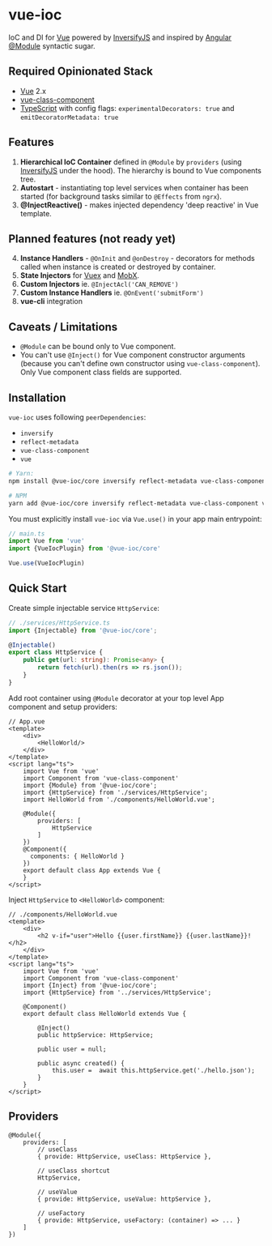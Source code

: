 # vue-ioc
IoC and DI for [Vue](https://vuejs.org/) powered by [InversifyJS](http://inversify.io/)
and inspired by [Angular @Module](https://angular.io/guide/ngmodules) syntactic sugar.

## Required Opinionated Stack
 
 * [Vue](https://vuejs.org) 2.x
 * [vue-class-component](https://github.com/vuejs/vue-class-component)
 * [TypeScript](https://www.typescriptlang.org/) with config flags: `experimentalDecorators: true` and `emitDecoratorMetadata: true`

## Features

 1. **Hierarchical IoC Container** defined in `@Module` by `providers` (using [InversifyJS](http://inversify.io/) under the hood). The hierarchy is bound to Vue components tree.
 2. **Autostart** - instantiating top level services when container has been started (for background tasks similar to `@Effects`  from `ngrx`).
 3. **@InjectReactive()** - makes injected dependency 'deep reactive' in Vue template.
 
## Planned features (not ready yet)

 4. **Instance Handlers** - `@OnInit` and `@onDestroy` - decorators for methods called when instance is created or destroyed by container.
 5. **State Injectors** for [Vuex](https://vuex.vuejs.org/) and [MobX](https://mobx.js.org/).
 6. **Custom Injectors** ie. `@InjectAcl('CAN_REMOVE')`
 7. **Custom Instance Handlers** ie. `@OnEvent('submitForm')`
 8. **vue-cli** integration

## Caveats / Limitations

 * `@Module` can be bound only to Vue component.
 * You can't use `@Inject()` for Vue component constructor arguments (because you can't define own constructor 
   using `vue-class-component`). Only Vue component class fields are supported.
 
## Installation

`vue-ioc` uses following `peerDependencies`:

 * `inversify`
 * `reflect-metadata`
 * `vue-class-component`
 * `vue`

```bash
# Yarn:
npm install @vue-ioc/core inversify reflect-metadata vue-class-component vue --save

# NPM
yarn add @vue-ioc/core inversify reflect-metadata vue-class-component vue
```

You must explicitly install `vue-ioc` via `Vue.use()` in your app main entrypoint:

```typescript
// main.ts
import Vue from 'vue'
import {VueIocPlugin} from '@vue-ioc/core' 

Vue.use(VueIocPlugin)
``` 

## Quick Start

Create simple injectable service `HttpService`:

```typescript
// ./services/HttpService.ts
import {Injectable} from '@vue-ioc/core';

@Injectable()
export class HttpService {
    public get(url: string): Promise<any> {
        return fetch(url).then(rs => rs.json());
    }
}
```  

Add root container using `@Module` decorator at your top level App component and setup providers:

```vue
// App.vue
<template>
    <div>
        <HelloWorld/>
    </div>
</template>
<script lang="ts">
    import Vue from 'vue'
    import Component from 'vue-class-component'
    import {Module} from '@vue-ioc/core';
    import {HttpService} from './services/HttpService';
    import HelloWorld from './components/HelloWorld.vue';
    
    @Module({
        providers: [
            HttpService
        ]
    })
    @Component({
      components: { HelloWorld }
    })
    export default class App extends Vue {
    }
</script>
```
Inject `HttpService` to `<HelloWorld>` component:
```vue
// ./components/HelloWorld.vue
<template>
    <div>
        <h2 v-if="user">Hello {{user.firstName}} {{user.lastName}}!</h2>
    </div>
</template>
<script lang="ts">
    import Vue from 'vue'
    import Component from 'vue-class-component'
    import {Inject} from '@vue-ioc/core';
    import {HttpService} from '../services/HttpService';

    @Component()
    export default class HelloWorld extends Vue {

        @Inject()
        public httpService: HttpService;
        
        public user = null;

        public async created() {
            this.user =  await this.httpService.get('./hello.json');
        }
    }
</script>
``` 

## Providers

```
@Module({
    providers: [
        // useClass
        { provide: HttpService, useClass: HttpService },
        
        // useClass shortcut 
        HttpService,
        
        // useValue
        { provide: HttpService, useValue: httpService },
        
        // useFactory
        { provide: HttpService, useFactory: (container) => ... }
    ] 
})
``` 